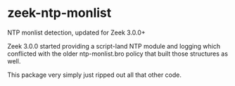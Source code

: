 # zeek-ntp-monlist
NTP monlist detection, updated for Zeek 3.0.0+

Zeek 3.0.0 started providing a script-land NTP module and logging which
conflicted with the older ntp-monlist.bro policy that built those structures
as well.

This package very simply just ripped out all that other code.

